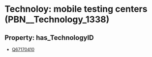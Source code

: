 # Technoloy: __mobile testing centers__ (PBN__Technology_1338)

## Property: has_TechnologyID

* [Q67170410](Q67170410)

